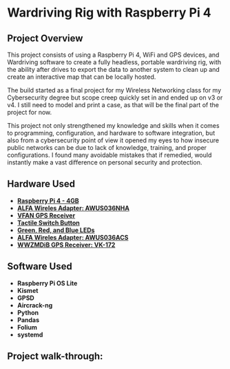 <h1>Wardriving Rig with Raspberry Pi 4</h1>


<h2>Project Overview</h2>
<p>This project consists of using a Raspberry Pi 4, WiFi and GPS devices, and Wardriving software to create a fully headless, portable wardriving rig, with the ability after drives to export the data to another system to clean up and create an interactive map that can be locally hosted.</p>
<p>The build started as a final project for my Wireless Networking class for my Cybersecurity degree but scope creep quickly set in and ended up on v3 or v4. I still need to model and print a case, as that will be the final part of the project for now. </p>
<p>This project not only strengthened my knowledge and skills when it comes to programming, configuration, and hardware to software integration, but also from a cybersecurity point of view it opened my eyes to how insecure public networks can be due to lack of knowledge, training, and proper configurations. I found many avoidable mistakes that if remedied, would instantly make a vast difference on personal security and protection. </p>


<h2>Hardware Used</h2>

- <b>[Raspberry Pi 4 - 4GB](https://www.amazon.com/dp/B07VFCB192?ref_=ppx_hzsearch_conn_dt_b_fed_asin_title_7&th=1)</b>
- <b>[ALFA Wireles Adapter: AWUS036NHA](https://www.amazon.com/dp/B004Y6MIXS?ref_=ppx_hzsearch_conn_dt_b_fed_asin_title_2)</b>
- <b>[VFAN GPS Receiver](https://www.amazon.com/dp/B073P3Y48Q?ref_=ppx_hzsearch_conn_dt_b_fed_asin_title_2)</b>
- <b>[Tactile Switch Button](https://www.amazon.com/dp/B09R3ZPWJ7?ref_=ppx_hzsearch_conn_dt_b_fed_asin_title_1&th=1)</b>
- <b>[Green, Red, and Blue LEDs](https://www.amazon.com/BOJACK-Lighting-Electronics-Components-Emitting/dp/B09XDMJ6KY/ref=sr_1_2_sspa?crid=2O8N6N8T9HZ52&dib=eyJ2IjoiMSJ9.RWh0DEjNizcNWw_JCHroKIlvXAt6z3brerKpmlSgKudhjgeyCY_5Z5YVsyV9tbO7jd7F0Wenv1KE9ICa3jPaK0AqbnvKN9tffchD623UBQ84F8uigsCpdxArfeC1vLO5dNwGMRBD4zzKd5PgVclMqw41SE7S8i1MCFvnKyigG_12cklAqvlOu-pFuuLUzJJQasJXSFnL_yqL14D0zyoFWEe4aE-gX97yRQEuIaEXw23uszMPfF1rlQJcV2U-zsGO4qbsxjkT1uWDWIP97aVWsoEzC_OQHgdcToOfLvm3_4g.SURVHyfu_vU6GdV9eIILqXcy8n4ONRVeC69N9OUM72Q&dib_tag=se&keywords=led%2Bkit&qid=1747777837&s=electronics&sprefix=led%2Bki%2Celectronics%2C151&sr=1-2-spons&sp_csd=d2lkZ2V0TmFtZT1zcF9hdGY&th=1)</b>
- <b>[ALFA Wireles Adapter: AWUS036ACS](https://www.amazon.com/dp/B004Y6MIXS?ref_=ppx_hzsearch_conn_dt_b_fed_asin_title_2)</b>
- <b>[WWZMDiB GPS Receiver: VK-172](https://www.amazon.com/dp/B0BVBLXVLQ?ref_=ppx_hzsearch_conn_dt_b_fed_asin_title_1)</b>
  

<h2>Software Used </h2>

- <b>Raspberry Pi OS Lite</b>
- <b>Kismet</b>
- <b>GPSD</b>
- <b>Aircrack-ng</b>
- <b>Python</b>
- <b>Pandas</b>
- <b>Folium</b>
- <b>systemd</b>

<h2>Project walk-through:</h2>

<!--
<p align="center">
Launch the utility: <br/>
<img src="https://i.imgur.com/62TgaWL.png" height="80%" width="80%" alt="Disk Sanitization Steps"/>
<br />

</p>
-->
